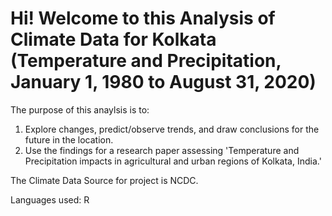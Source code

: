 # Hi! Welcome to this Analysis of Climate Data for Kolkata (Temperature and Precipitation, January 1, 1980 to August 31, 2020)

The purpose of this anaylsis is to:
1. Explore changes, predict/observe trends, and draw conclusions for the future in the location.
2. Use the findings for a research paper assessing 'Temperature and Precipitation impacts in agricultural and urban regions of Kolkata, India.'

The Climate Data Source for project is NCDC.

Languages used: R
